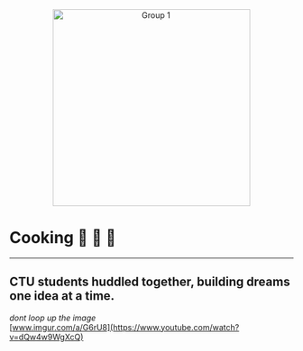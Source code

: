 <div align="center">
  <img src="https://github.com/user-attachments/assets/0d053b28-6e68-4ede-92b9-148c8fe73449" alt="Group 1" width="350" /> 
</div>


# Cooking 🧪 🫧 🫧
---------
**CTU students huddled together, building dreams one idea at a time.**
---------

*dont loop up the image* <br>
[www.imgur.com/a/G6rU8](https://www.youtube.com/watch?v=dQw4w9WgXcQ)

